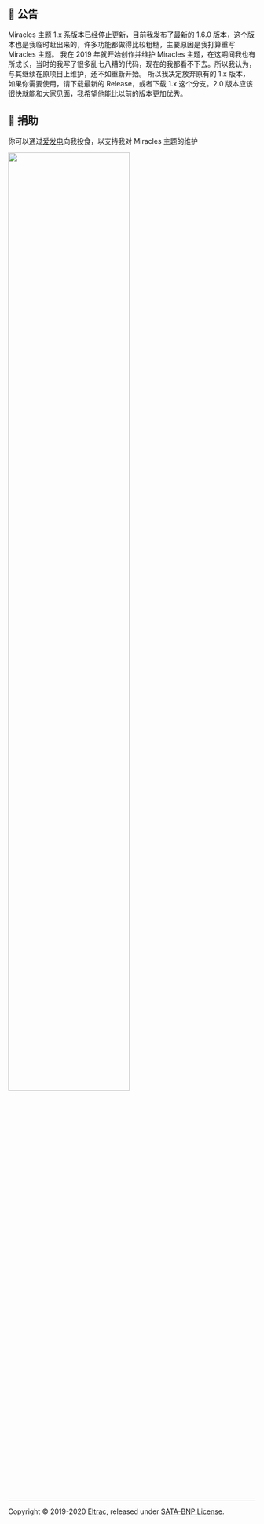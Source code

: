 ## 🚧 公告

Miracles 主题 1.x 系版本已经停止更新，目前我发布了最新的 1.6.0 版本，这个版本也是我临时赶出来的，许多功能都做得比较粗糙，主要原因是我打算重写 Miracles 主题。
我在 2019 年就开始创作并维护 Miracles 主题，在这期间我也有所成长，当时的我写了很多乱七八糟的代码，现在的我都看不下去。所以我认为，与其继续在原项目上维护，还不如重新开始。
所以我决定放弃原有的 1.x 版本，如果你需要使用，请下载最新的 Release，或者下载 1.x 这个分支。2.0 版本应该很快就能和大家见面，我希望他能比以前的版本更加优秀。

## 🎁 捐助

你可以通过[爱发电](https://afdian.net/@Eltrac)向我投食，以支持我对 Miracles 主题的维护

<img src="https://cdn.jsdelivr.com/gh/BigCoke233/miracles@1.5.4/alipay.jpg" width="70%">

---

Copyright &copy; 2019-2020 [Eltrac](https://github.com/BigCoke233), released under [SATA-BNP License](https://github.com/BigCoke233/miracles/blob/master/LICENSE).
